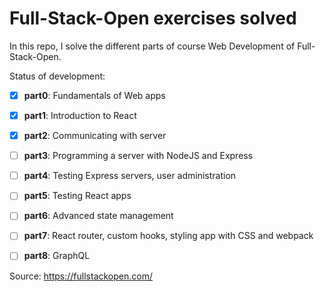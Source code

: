 # Full-Stack-Open exercises solved

In this repo, I solve the different parts of course Web Development of Full-Stack-Open. 

Status of development:

- [x] **part0**: Fundamentals of Web apps 
- [x] **part1**: Introduction to React
- [x] **part2**: Communicating with server
- [ ] **part3**: Programming a server with NodeJS and Express
- [ ] **part4**: Testing Express servers, user administration
- [ ] **part5**: Testing React apps
- [ ] **part6**: Advanced state management
- [ ] **part7**: React router, custom hooks, styling app with CSS and webpack
- [ ] **part8**: GraphQL



Source: https://fullstackopen.com/